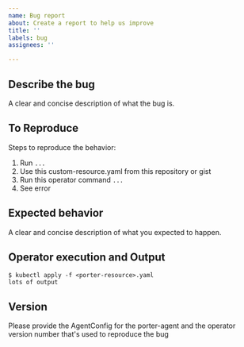 ```yaml
---
name: Bug report
about: Create a report to help us improve
title: ''
labels: bug
assignees: ''

---
```


## Describe the bug
A clear and concise description of what the bug is.

## To Reproduce
Steps to reproduce the behavior:
1. Run `...`
2. Use this custom-resource.yaml from this repository or gist
3. Run this operator command `...`
4. See error

## Expected behavior
A clear and concise description of what you expected to happen.

## Operator execution and Output
```
$ kubectl apply -f <porter-resource>.yaml
lots of output
```

## Version
Please provide the AgentConfig for the porter-agent and the operator version number that's used to reproduce the bug